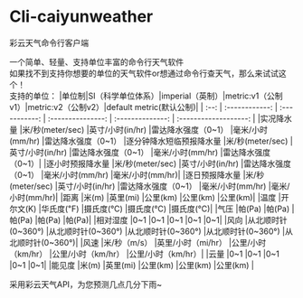 # Cli-caiyunweather
彩云天气命令行客户端

一个简单、轻量、支持单位丰富的命令行天气软件  
如果找不到支持你想要的单位的天气软件or想通过命令行查天气，那么来试试这个！  
支持的单位：
|单位制|SI（科学单位体系）|imperial（英制）|metric:v1（公制v1）|metric:v2（公制v2）|default metric(默认公制)|
| :--: | :------------: | :-----------: | :---------------: | :--------------: | :-------------------: |
|实况降水量 |米/秒(meter/sec) |英寸/小时(in/hr) |雷达降水强度（0~1） |毫米/小时(mm/hr) |雷达降水强度（0~1）
|逐分钟降水短临预报降水量 |米/秒(meter/sec) |英寸/小时(in/hr) |雷达降水强度（0~1） |毫米/小时(mm/hr) |雷达降水强度（0~1）|
|逐小时预报降水量 |米/秒(meter/sec) |英寸/小时(in/hr) |雷达降水强度（0~1） |毫米/小时(mm/hr) |毫米/小时(mm/hr)|
|逐日预报降水量 |米/秒(meter/sec) |英寸/小时(in/hr) |雷达降水强度（0~1） |毫米/小时(mm/hr) |毫米/小时(mm/hr)|
|距离 |米(m) |英里(mi) |公里(km) |公里(km) |公里(km)|
|温度 |开尔文(K) |华氏度(℉) |摄氏度(℃) |摄氏度(℃) |摄氏度(℃)|
|气压 |帕(Pa) |帕(Pa) |帕(Pa) |帕(Pa) |帕(Pa)|
|相对湿度 |0~1 |0~1 |0~1 |0~1 |0~1|
|风向 |从北顺时针(0~360°) |从北顺时针(0~360°) |从北顺时针(0~360°) |从北顺时针(0~360°) |从北顺时针(0~360°)|
|风速 |米/秒（m/s） |英里/小时（mi/hr） |公里/小时（km/hr） |公里/小时（km/hr） |公里/小时（km/hr）|
|云量 |0~1 |0~1 |0~1 |0~1 |0~1|
|能见度 |米(m) |英里(mi) |公里(km) |公里(km) |公里(km) |

采用彩云天气API，为您预测几点几分下雨~